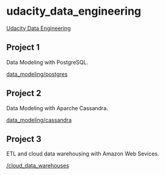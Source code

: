 # udacity_data_engineering

[Udacity Data Engineering](https://www.udacity.com/course/data-engineer-nanodegree--nd027)

## Project 1

Data Modeling with PostgreSQL.

[data_modeling/postgres](/data_modeling/postgres)

## Project 2

Data Modeling with Aparche Cassandra.

[data_modeling/cassandra](/data_modeling/cassandra)

## Project 3

ETL and cloud data warehousing with Amazon Web Sevices.

[/cloud_data_warehouses](/cloud_data_warehouses)
